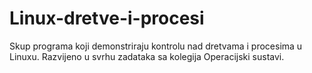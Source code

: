 # Linux-dretve-i-procesi
Skup programa koji demonstriraju kontrolu nad dretvama i procesima u Linuxu.
Razvijeno u svrhu zadataka sa kolegija Operacijski sustavi.
